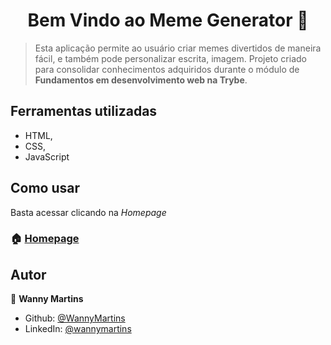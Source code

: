 <h1 align="center">Bem Vindo ao Meme Generator 👋</h1>

>  Esta aplicação permite ao usuário criar memes divertidos de maneira fácil, e também pode personalizar escrita, imagem.
Projeto criado para consolidar conhecimentos adquiridos durante o módulo de **Fundamentos em desenvolvimento web na Trybe**.

## Ferramentas utilizadas

- HTML,
- CSS,
- JavaScript

## Como usar

Basta acessar clicando na _Homepage_

### 🏠 [Homepage](https://wannymartins.github.io/Project---Meme-Generator/)

## Autor

👤 **Wanny Martins**

* Github: [@WannyMartins](https://github.com/WannyMartins)
* LinkedIn: [@wannymartins](https://linkedin.com/in//wannymartins\/)

